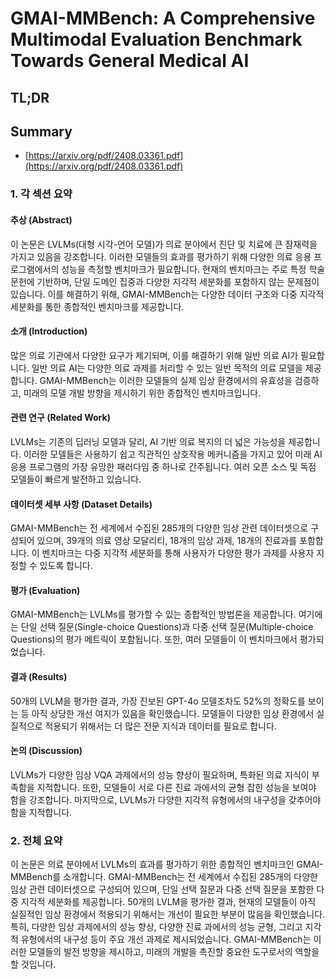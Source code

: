 # GMAI-MMBench: A Comprehensive Multimodal Evaluation Benchmark Towards General Medical AI
## TL;DR
## Summary
- [https://arxiv.org/pdf/2408.03361.pdf](https://arxiv.org/pdf/2408.03361.pdf)

### 1. 각 섹션 요약

#### 추상 (Abstract)
이 논문은 LVLMs(대형 시각-언어 모델)가 의료 분야에서 진단 및 치료에 큰 잠재력을 가지고 있음을 강조합니다. 이러한 모델들의 효과를 평가하기 위해 다양한 의료 응용 프로그램에서의 성능을 측정할 벤치마크가 필요합니다. 현재의 벤치마크는 주로 특정 학술 문헌에 기반하며, 단일 도메인 집중과 다양한 지각적 세분화를 포함하지 않는 문제점이 있습니다. 이를 해결하기 위해, GMAI-MMBench는 다양한 데이터 구조와 다중 지각적 세분화를 통한 종합적인 벤치마크를 제공합니다.

#### 소개 (Introduction)
많은 의료 기관에서 다양한 요구가 제기되며, 이를 해결하기 위해 일반 의료 AI가 필요합니다. 일반 의료 AI는 다양한 의료 과제를 처리할 수 있는 일반 목적의 의료 모델을 제공합니다. GMAI-MMBench는 이러한 모델들의 실제 임상 환경에서의 유효성을 검증하고, 미래의 모델 개발 방향을 제시하기 위한 종합적인 벤치마크입니다.

#### 관련 연구 (Related Work)
LVLMs는 기존의 딥러닝 모델과 달리, AI 기반 의료 복지의 더 넓은 가능성을 제공합니다. 이러한 모델들은 사용하기 쉽고 직관적인 상호작용 메커니즘을 가지고 있어 미래 AI 응용 프로그램의 가장 유망한 패러다임 중 하나로 간주됩니다. 여러 오픈 소스 및 독점 모델들이 빠르게 발전하고 있습니다.

#### 데이터셋 세부 사항 (Dataset Details)
GMAI-MMBench는 전 세계에서 수집된 285개의 다양한 임상 관련 데이터셋으로 구성되어 있으며, 39개의 의료 영상 모달리티, 18개의 임상 과제, 18개의 진료과를 포함합니다. 이 벤치마크는 다중 지각적 세분화를 통해 사용자가 다양한 평가 과제를 사용자 지정할 수 있도록 합니다.

#### 평가 (Evaluation)
GMAI-MMBench는 LVLMs를 평가할 수 있는 종합적인 방법론을 제공합니다. 여기에는 단일 선택 질문(Single-choice Questions)과 다중 선택 질문(Multiple-choice Questions)의 평가 메트릭이 포함됩니다. 또한, 여러 모델들이 이 벤치마크에서 평가되었습니다.

#### 결과 (Results)
50개의 LVLM을 평가한 결과, 가장 진보된 GPT-4o 모델조차도 52%의 정확도를 보이는 등 아직 상당한 개선 여지가 있음을 확인했습니다. 모델들이 다양한 임상 환경에서 실질적으로 적용되기 위해서는 더 많은 전문 지식과 데이터를 필요로 합니다.

#### 논의 (Discussion)
LVLMs가 다양한 임상 VQA 과제에서의 성능 향상이 필요하며, 특화된 의료 지식이 부족함을 지적합니다. 또한, 모델들이 서로 다른 진료 과에서의 균형 잡힌 성능을 보여야 함을 강조합니다. 마지막으로, LVLMs가 다양한 지각적 유형에서의 내구성을 갖추어야 함을 지적합니다.

### 2. 전체 요약

이 논문은 의료 분야에서 LVLMs의 효과를 평가하기 위한 종합적인 벤치마크인 GMAI-MMBench를 소개합니다. GMAI-MMBench는 전 세계에서 수집된 285개의 다양한 임상 관련 데이터셋으로 구성되어 있으며, 단일 선택 질문과 다중 선택 질문을 포함한 다중 지각적 세분화를 제공합니다. 50개의 LVLM을 평가한 결과, 현재의 모델들이 아직 실질적인 임상 환경에서 적용되기 위해서는 개선이 필요한 부분이 많음을 확인했습니다. 특히, 다양한 임상 과제에서의 성능 향상, 다양한 진료 과에서의 성능 균형, 그리고 지각적 유형에서의 내구성 등이 주요 개선 과제로 제시되었습니다. GMAI-MMBench는 이러한 모델들의 발전 방향을 제시하고, 미래의 개발을 촉진할 중요한 도구로서의 역할을 할 것입니다.